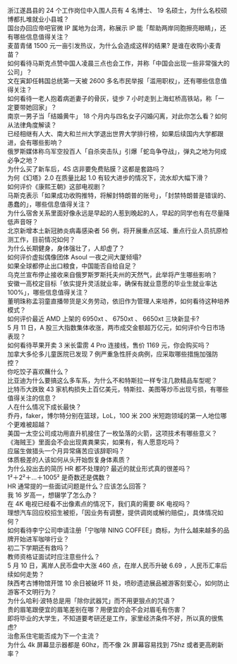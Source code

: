 浙江遂昌县的 24 个工作岗位中入围人员有 4 名博士、 19 名硕士，为什么名校硕博都扎堆就业小县城？  
国台办回应帝吧官微 IP 属地为台湾，称展示 IP 能「帮助两岸同胞擦亮眼睛」，还有哪些信息值得关注？  
麦苗青储 1500 元一亩引发热议，为什么会造成这样的结果? 是谁在收购小麦青苗？  
如何看待马斯克点赞中国人凌晨三点也会工作，并称「中国会出现一些非常强大的公司」？  
文在寅卸任韩国总统第一天被 2600 多名市民举报「滥用职权」，还有哪些信息值得关注？  
如何看待一老人抱着病逝妻子的骨灰，徒步 7 小时走到上海虹桥高铁站，称「一定要带她回家」？  
南京一男子当「结婚黄牛」 18 个月内与四名女子闪婚闪离，对此你怎么看？如何从法律角度解读？  
已经相继有人大、南大和兰州大学退出世界大学排行榜，如果后续国内大学都跟进，会有哪些影响？  
俄罗斯媒体称乌军空投百人「自杀突击队」引爆「蛇岛争夺战」，弹丸之地为何成必争之地？  
为什么买了新车后，4S 店非要免费贴膜？这都是套路吗？  
为何《幻塔》2.0 在质量比起 1.0 有较大进步的情况下，流水却大幅下滑？  
如何评价《康熙王朝》这部电视剧？  
马斯克表示「如果成功收购推特，将解封特朗普的账号」，「封禁特朗普是错误的、愚蠢的」，哪些信息值得关注？  
为什么宿舍关系里面好像永远是早起的人惹到晚起的人，早起的同学也有在尽量降低声音呀？  
北京新增本土新冠肺炎病毒感染者 56 例，将开展重点区域、重点行业人员抗原检测工作，目前情况如何？  
为什么长期健身，身体强壮了，人却虚了？  
如何评价虚拟偶像团体 Asoul 一夜之间大厦倾塌?  
如果全球都停止出口粮食，中国能否自给自足？  
乌克兰宣布停止接收来自俄罗斯罗斯托夫州的天然气，此举将产生哪些影响？  
安徽一高校定目标「依实提升灵活就业率，确保有就业意愿的毕业生就业率达 100%」，哪些信息值得关注？  
董明珠称孟羽童直播带货是义务劳动，依旧作为管理人来培养，如何看待这种培养模式？  
如何评价最近 AMD 上架的 6950xt 、 6750xt 、 6650xt 三块新显卡?  
5 月 11 日，A 股三大指数集体收涨，两市成交金额超万亿元，如何评价今日市场表现？  
如何看待苹果开卖 3 米长雷雳 4 Pro 连接线，售价 1169 元，你会购买吗？  
加拿大多伦多儿童医院已发现 7 例严重急性肝炎病例，应采取哪些措施加强防控？  
你吃饺子喜欢蘸什么？  
比亚迪为什么要搞这么多车系，为什么不和特斯拉一样专注几款精品车型呢？  
比特币大跌致 43 家机构损失上百亿美元，特斯拉、美图等炒币出现亏损，有哪些值得关注的信息？  
人在什么情况下成长最快？  
乔丹，faker，博尔特分别在篮球，LoL，100 米 200 米短跑领域的第一人地位哪个更难被超越？  
美国一太空公司成功用直升机接住了一枚坠落的火箭，这项技术有哪些意义？  
《海贼王》里面会不会出现粪粪果实，如果有，有人愿意吃吗？  
应届生做猎头一个月异常痛苦应该辞职吗？  
体质极差的人该如何从头开始恢复身体素质？  
为什么投出去的简历 HR 都不处理的? 最近的就业形式真的很差吗？  
1²＋2²＋…＋1005² 是奇数还是偶数？  
HR 通常提的一些面试问题是什么？应该怎么回答？  
我 16 岁高一，想辍学了怎么办？  
在 4K 电视已经看不出像素点的情况下，我们真的需要 8K 电视吗？  
理想汽车回应校招生被拒，「因业务有调整，提供调岗或解约赔偿」，具体情况如何？  
如何看待李宁公司申请注册「宁咖啡 NING COFFEE」商标，为什么越来越多的品牌开始进军咖啡行业？  
初二下学期还有救吗？  
教师资格证面试时应注意些什么？  
5 月 10 日，离岸人民币盘中大涨 460 点，在岸人民币升破 6.69 ，人民币汇率后续如何走势？  
陕西考古博物馆开馆 10 余日被破坏 11 处，喷砂遗迹展品被游客刻爱心，如何防止游客不文明行为？  
为什么哈利·波特总是用「除你武器咒」而不用更狠点的咒语？  
贵的眉笔跟便宜的眉笔差别在哪？用便宜的会不会对眉毛有伤害？  
即将毕业的大学生，不知道要考研还是工作，家里经济条件不好，所以真的很焦虑?  
治愈系住宅能否成为下一个主流？  
为什么 4k 屏幕显示器都是 60hz，而不像 2k 屏幕容易找到 75hz 或者更高刷新率？  
